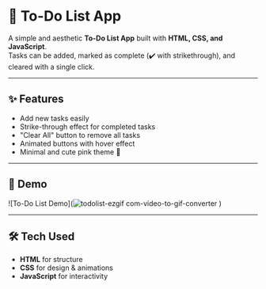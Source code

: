 # 📝 To-Do List App  

A simple and aesthetic **To-Do List App** built with **HTML, CSS, and JavaScript**.  
Tasks can be added, marked as complete (✔️ with strikethrough), and cleared with a single click.  

---

## ✨ Features  
- Add new tasks easily  
- Strike-through effect for completed tasks  
- "Clear All" button to remove all tasks  
- Animated buttons with hover effect  
- Minimal and cute pink theme 🎀  

---

## 📸 Demo  
![To-Do List Demo](![todolist-ezgif com-video-to-gif-converter](https://github.com/user-attachments/assets/ce4df351-f68d-4e91-a28a-43ad994876dc)
)

---

## 🛠️ Tech Used  
- **HTML** for structure  
- **CSS** for design & animations  
- **JavaScript** for interactivity  
